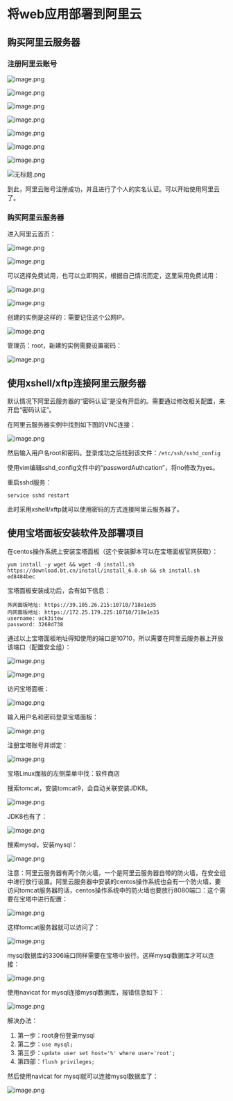 # 将web应用部署到阿里云

## 购买阿里云服务器

### 注册阿里云账号

![image.png](https://fastly.jsdelivr.net/gh/LetengZzz/img@main/tc2/img202405222311470.png)

![image.png](https://fastly.jsdelivr.net/gh/LetengZzz/img@main/tc2/img202405222311187.png)

![image.png](https://fastly.jsdelivr.net/gh/LetengZzz/img@main/tc2/img202405222311326.png)

![image.png](https://fastly.jsdelivr.net/gh/LetengZzz/img@main/tc2/img202405222313190.png)

![image.png](https://fastly.jsdelivr.net/gh/LetengZzz/img@main/tc2/img202405222313256.png)

![image.png](https://fastly.jsdelivr.net/gh/LetengZzz/img@main/tc2/img202405222313473.png)

![image.png](https://fastly.jsdelivr.net/gh/LetengZzz/img@main/tc2/img202405222313225.png)

![无标题.png](https://fastly.jsdelivr.net/gh/LetengZzz/img@main/tc2/img202405222314669.png)

到此，阿里云账号注册成功，并且进行了个人的实名认证。可以开始使用阿里云了。

### 购买阿里云服务器

进入阿里云首页：

![image.png](https://fastly.jsdelivr.net/gh/LetengZzz/img@main/tc2/img202405222314865.png)

![image.png](https://fastly.jsdelivr.net/gh/LetengZzz/img@main/tc2/img202405222314412.png)

可以选择免费试用，也可以立即购买，根据自己情况而定，这里采用免费试用：

![image.png](https://fastly.jsdelivr.net/gh/LetengZzz/img@main/tc2/img202405222315759.png)

![image.png](https://fastly.jsdelivr.net/gh/LetengZzz/img@main/tc2/img202405222315175.png)

创建的实例是这样的：需要记住这个公网IP。

![image.png](https://fastly.jsdelivr.net/gh/LetengZzz/img@main/tc2/img202405222315298.png)

管理员：root，新建的实例需要设置密码：

![image.png](https://fastly.jsdelivr.net/gh/LetengZzz/img@main/tc2/img202405222317191.png)

## 使用xshell/xftp连接阿里云服务器 

默认情况下阿里云服务器的“密码认证”是没有开启的。需要通过修改相关配置，来开启“密码认证”。

在阿里云服务器实例中找到如下图的VNC连接：

![image.png](https://fastly.jsdelivr.net/gh/LetengZzz/img@main/tc2/img202405222318619.png)

然后输入用户名root和密码。登录成功之后找到该文件：`/etc/ssh/sshd_config`

使用vim编辑sshd_config文件中的“passwordAuthcation”，将no修改为yes。

重启sshd服务：

```shell
service sshd restart
```

此时采用xshell/xftp就可以使用密码的方式连接阿里云服务器了。

## 使用宝塔面板安装软件及部署项目 

在centos操作系统上安装宝塔面板（这个安装脚本可以在宝塔面板官网获取）：

```shell
yum install -y wget && wget -O install.sh https://download.bt.cn/install/install_6.0.sh && sh install.sh ed8484bec
```

宝塔面板安装成功后，会有如下信息：

```shell
外网面板地址: https://39.105.26.215:10710/718e1e35
内网面板地址: https://172.25.179.225:10710/718e1e35
username: uck3itew
password: 3268d738
```

通过以上宝塔面板地址得知使用的端口是10710，所以需要在阿里云服务器上开放该端口（配置安全组）：

![image.png](https://fastly.jsdelivr.net/gh/LetengZzz/img@main/tc2/img202405222319453.png)

![image.png](https://fastly.jsdelivr.net/gh/LetengZzz/img@main/tc2/img202405222319390.png)

访问宝塔面板：

![image.png](https://fastly.jsdelivr.net/gh/LetengZzz/img@main/tc2/img202405222319814.png)



输入用户名和密码登录宝塔面板：

![image.png](https://fastly.jsdelivr.net/gh/LetengZzz/img@main/tc2/img202405222319823.png)

注册宝塔账号并绑定：

![image.png](https://fastly.jsdelivr.net/gh/LetengZzz/img@main/tc2/img202405222320149.png)



宝塔Linux面板的左侧菜单中找：软件商店

搜索tomcat，安装tomcat9，会自动关联安装JDK8。

![image.png](https://fastly.jsdelivr.net/gh/LetengZzz/img@main/tc2/img202405222320419.png)

JDK8也有了：

![image.png](https://fastly.jsdelivr.net/gh/LetengZzz/img@main/tc2/img202405222320170.png)

搜索mysql，安装mysql：

![image.png](https://fastly.jsdelivr.net/gh/LetengZzz/img@main/tc2/img202405222320690.png)

注意：阿里云服务器有两个防火墙，一个是阿里云服务器自带的防火墙，在安全组中进行放行设置。阿里云服务器中安装的centos操作系统也会有一个防火墙，要访问tomcat服务器的话，centos操作系统中的防火墙也要放行8080端口：这个需要在宝塔中进行配置：

![image.png](https://fastly.jsdelivr.net/gh/LetengZzz/img@main/tc2/img202405222321525.png)

这样tomcat服务器就可以访问了：

![image.png](https://fastly.jsdelivr.net/gh/LetengZzz/img@main/tc2/img202405222321132.png)

mysql数据库的3306端口同样需要在宝塔中放行。这样mysql数据库才可以连接：

![image.png](https://fastly.jsdelivr.net/gh/LetengZzz/img@main/tc2/img202405222321101.png)

使用navicat for mysql连接mysql数据库，报错信息如下：

![image.png](https://fastly.jsdelivr.net/gh/LetengZzz/img@main/tc2/img202405222322970.png)

解决办法：

1. 第一步：root身份登录mysql
2. 第二步：`use mysql;`
3. 第三步：`update user set host='%' where user='root';`
4. 第四部：`flush privileges;`

然后使用navicat for mysql就可以连接mysql数据库了：

![image.png](https://fastly.jsdelivr.net/gh/LetengZzz/img@main/tc2/img202405222322532.png)

